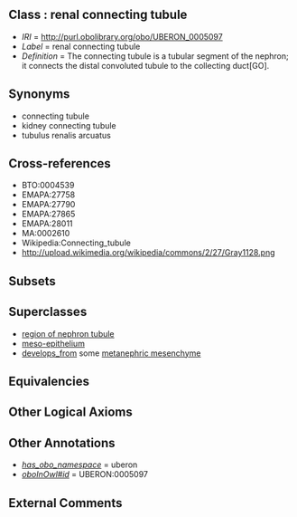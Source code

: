 
## Class : renal connecting tubule

 * *IRI* = http://purl.obolibrary.org/obo/UBERON_0005097
 * *Label* = renal connecting tubule
 * *Definition* = The connecting tubule is a tubular segment of the nephron; it connects the distal convoluted tubule to the collecting duct[GO].

## Synonyms

 * connecting tubule
 * kidney connecting tubule
 * tubulus renalis arcuatus

## Cross-references

 * BTO:0004539
 * EMAPA:27758
 * EMAPA:27790
 * EMAPA:27865
 * EMAPA:28011
 * MA:0002610
 * Wikipedia:Connecting_tubule
 * http://upload.wikimedia.org/wikipedia/commons/2/27/Gray1128.png

## Subsets


## Superclasses

 * [region of nephron tubule](../../UBERON/85/UBERON_0007685.md)
 * [meso-epithelium](../../UBERON/75/UBERON_0012275.md)
 * [develops_from](../../RO/02/RO_0002202.md) some [metanephric mesenchyme](../../UBERON/20/UBERON_0003220.md)

## Equivalencies


## Other Logical Axioms


## Other Annotations

 * *[has_obo_namespace](../../ce/oboInOwl#hasOBONamespace.md)* = uberon
 * *[oboInOwl#id](../../id/oboInOwl#id.md)* = UBERON:0005097

## External Comments


